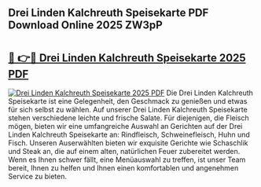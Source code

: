 ## Drei Linden Kalchreuth Speisekarte PDF Download Online 2025 ZW3pP

# <h2><a href="http://gcc53k.nevu.top/?p=Drei+Linden+Kalchreuth+Speisekarte">🔗 👉🔴 Drei Linden Kalchreuth Speisekarte 2025 PDF</a></h2>

[![Drei Linden Kalchreuth Speisekarte 2025 PDF](https://i.imgur.com/dBaPXMq.png)](http://gcc53k.nevu.top/?p=Drei+Linden+Kalchreuth+Speisekarte)
Die Drei Linden Kalchreuth Speisekarte ist eine Gelegenheit, den Geschmack zu genießen und etwas für sich selbst zu wählen. Auf unserer Drei Linden Kalchreuth Speisekarte stehen verschiedene leichte und frische Salate. Für diejenigen, die Fleisch mögen, bieten wir eine umfangreiche Auswahl an Gerichten auf der Drei Linden Kalchreuth Speisekarte an: Rindfleisch, Schweinefleisch, Huhn und Fisch. Unseren Auserwählten bieten wir exquisite Gerichte wie Schaschlik und Steak an, die auf einem alten, natürlichen Feuer zubereitet werden. Wenn es Ihnen schwer fällt, eine Menüauswahl zu treffen, ist unser Team bereit, Ihnen zu helfen und Ihnen einen komfortablen und angenehmen Service zu bieten.
